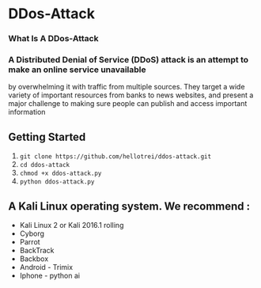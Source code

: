 # DDos-Attack

### What Is A DDos-Attack

### A Distributed Denial of Service (DDoS) attack is an attempt to make an online service unavailable

by overwhelming it with traffic from multiple sources. They target a wide variety of important resources
from banks to news websites, and present a major challenge to making sure people can publish and access important information

## Getting Started

1. `git clone https://github.com/hellotrei/ddos-attack.git`
2. `cd ddos-attack`
3. `chmod +x ddos-attack.py`
4. `python ddos-attack.py`

## A Kali Linux operating system. We recommend :

- Kali Linux 2 or Kali 2016.1 rolling
- Cyborg
- Parrot
- BackTrack
- Backbox
- Android - Trimix
- Iphone - python ai
